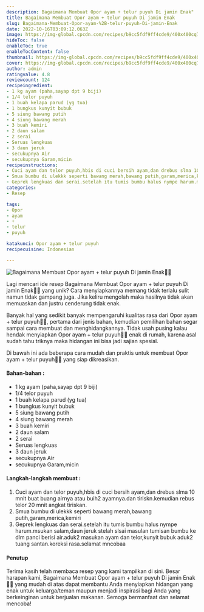 ```yaml
---
description: Bagaimana Membuat Opor ayam + telur puyuh Di jamin Enak"
title: Bagaimana Membuat Opor ayam + telur puyuh Di jamin Enak
slug: Bagaimana-Membuat-Opor-ayam-%2B-telur-puyuh-Di-jamin-Enak
date: 2022-10-16T03:09:12.063Z
image: https://img-global.cpcdn.com/recipes/b9cc5fdf9ff4cde9/400x400cq70/photo.jpg
hideToc: false
enableToc: true
enableTocContent: false
thumbnail: https://img-global.cpcdn.com/recipes/b9cc5fdf9ff4cde9/400x400cq70/photo.jpg
cover: https://img-global.cpcdn.com/recipes/b9cc5fdf9ff4cde9/400x400cq70/photo.jpg
author: admin
ratingvalue: 4.8
reviewcount: 124
recipeingredient:
- 1 kg ayam (paha,sayap dpt 9 biji)
- 1/4 telor puyuh
- 1 buah kelapa parud (yg tua)
- 1 bungkus kunyit bubuk
- 5 siung bawang putih
- 4 siung bawang merah
- 3 buah kemiri
- 2 daun salam
- 2 serai
- Seruas lengkuas
- 3 daun jeruk
- secukupnya Air
- secukupnya Garam,micin
recipeinstructions:
- Cuci ayam dan telor puyuh,hbis di cuci bersih ayam,dan drebus slma 10 mnit buat buang airnya atau buih2 ayamnya.dan tiriskn.kemudian rebus telor 20 mnit angkat tiriskan.
- Smua bumbu di ulekkk seperti bawang merah,bawang putih,garam,merica,kemiri
- Geprek lengkuas dan serai.setelah itu tumis bumbu halus nympe harum.msukan salam,daun jeruk stelah slsai masulan tumisan bumbu ke dlm panci berisi air.aduk2 masukan ayam dan telor,kunyit bubuk aduk2 tuang santan.koreksi rasa.selamat mncobaa
categories:
- Resep

tags:
- Opor
- ayam
- +
- telur
- puyuh

katakunci: Opor ayam + telur puyuh
recipecuisine: Indonesian

---
```


![Bagaimana Membuat Opor ayam + telur puyuh Di jamin Enak👩‍🍳](https://img-global.cpcdn.com/recipes/b9cc5fdf9ff4cde9/400x400cq70/photo.jpg)

Lagi mencari ide resep Bagaimana Membuat Opor ayam + telur puyuh Di jamin Enak👩‍🍳 yang unik? Cara menyiapkannya memang tidak terlalu sulit namun tidak gampang juga. Jika keliru mengolah maka hasilnya tidak akan memuaskan dan justru cenderung tidak enak.

Banyak hal yang sedikit banyak mempengaruhi kualitas rasa dari Opor ayam + telur puyuh👩‍🍳, pertama dari jenis bahan, kemudian pemilihan bahan segar sampai cara membuat dan menghidangkannya. Tidak usah pusing kalau hendak menyiapkan Opor ayam + telur puyuh👩‍🍳 enak di rumah, karena asal sudah tahu triknya maka hidangan ini bisa jadi sajian spesial.

Di bawah ini ada beberapa cara mudah dan praktis untuk membuat Opor ayam + telur puyuh👩‍🍳 yang siap dikreasikan.

<!--inarticleads1-->

#### Bahan-bahan :

- 1 kg ayam (paha,sayap dpt 9 biji)
- 1/4 telor puyuh
- 1 buah kelapa parud (yg tua)
- 1 bungkus kunyit bubuk
- 5 siung bawang putih
- 4 siung bawang merah
- 3 buah kemiri
- 2 daun salam
- 2 serai
- Seruas lengkuas
- 3 daun jeruk
- secukupnya Air
- secukupnya Garam,micin

<!--inarticleads2-->

#### Langkah-langkah membuat :

1. Cuci ayam dan telor puyuh,hbis di cuci bersih ayam,dan drebus slma 10 mnit buat buang airnya atau buih2 ayamnya.dan tiriskn.kemudian rebus telor 20 mnit angkat tiriskan.
1. Smua bumbu di ulekkk seperti bawang merah,bawang putih,garam,merica,kemiri
1. Geprek lengkuas dan serai.setelah itu tumis bumbu halus nympe harum.msukan salam,daun jeruk stelah slsai masulan tumisan bumbu ke dlm panci berisi air.aduk2 masukan ayam dan telor,kunyit bubuk aduk2 tuang santan.koreksi rasa.selamat mncobaa

#### Penutup

Terima kasih telah membaca resep yang kami tampilkan di sini. Besar harapan kami, Bagaimana Membuat Opor ayam + telur puyuh Di jamin Enak👩‍🍳 yang mudah di atas dapat membantu Anda menyiapkan hidangan yang enak untuk keluarga/teman maupun menjadi inspirasi bagi Anda yang berkeinginan untuk berjualan makanan. Semoga bermanfaat dan selamat mencoba!